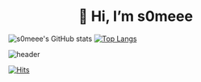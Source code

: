 <div align=center><h1>👋 Hi, I’m s0meee </h1></div>

![s0meee's GitHub stats](https://github-readme-stats.vercel.app/api?username=s0meee&show_icons=true&theme=radical)
[![Top Langs](https://github-readme-stats.vercel.app/api/top-langs/?username=s0meee&layout=compact&theme=dracula)](https://github.com/metleeha)

![header](https://capsule-render.vercel.app/api?type=waving&color=auto&height=120&animation=fadeIn&section=footer&text=👩🏻‍💻&fontAlign=70)

[![Hits](https://hits.seeyoufarm.com/api/count/incr/badge.svg?url=https%3A%2F%2Fgithub.com%2Fs0meee%2Fhit-counter&count_bg=%23D8B8F6&title_bg=%23EEA8F0&icon=reddit.svg&icon_color=%23F3F1F6&title=hits&edge_flat=false)](https://hits.seeyoufarm.com)
